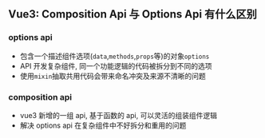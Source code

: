 ## Vue3: Composition Api 与 Options Api 有什么区别

### options api
- 包含一个描述组件选项(`data`,`methods`,`props`等)的对象`options`
- API 开发复杂组件, 同一个功能逻辑的代码被拆分到不同的选项
- 使用`mixin`抽取共用代码会带来命名冲突及来源不清晰的问题

### composition api
- vue3 新增的一组 api, 基于函数的 api, 可以灵活的组装组件逻辑
- 解决 options api 在复杂组件中不好拆分和重用的问题
